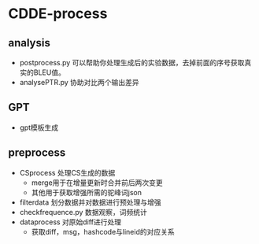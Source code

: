 # CDDE-process

## analysis

- postprocess.py 可以帮助你处理生成后的实验数据，去掉前面的序号获取真实的BLEU值。
- analysePTR.py 协助对比两个输出差异



## GPT

- gpt模板生成



## preprocess

- CSprocess 处理CS生成的数据
  - merge用于在增量更新时合并前后两次变更
  - 其他用于获取增强所需的驼峰词json
- filterdata 划分数据并对数据进行预处理与增强
- checkfrequence.py 数据观察，词频统计
- dataprocess 对原始diff进行处理
  - 获取diff，msg，hashcode与lineid的对应关系

